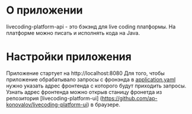 # О приложении
livecoding-platform-api - это бэкэнд для live coding платформы. На платформе можно писать и исполнять кода на Java.

# Настройки приложения
Приложение стартует на http://localhost:8080
Для того, чтобы приложение обрабатывало запросы с фронэнда в [application.yaml](src/main/resources/application.yaml) нужно указать адрес 
фронтенда с которого будут приходить запросы. Узнать адрес фронтенда можно открыв станицу фронетда из репозитория [livecoding-platform-ui]
(https://github.com/ap-konovalov/livecoding-platform-ui) в браузере. 



